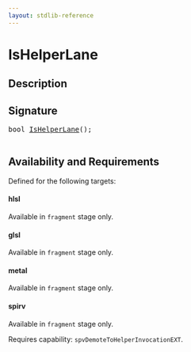 ```yaml
---
layout: stdlib-reference
---
```


# IsHelperLane

## Description





## Signature 

<pre>
<span class="code_keyword">bool</span> <a href="ishelperlane-028">IsHelperLane</a>();

</pre>

## Availability and Requirements

Defined for the following targets:

#### hlsl
Available in `fragment` stage only.

#### glsl
Available in `fragment` stage only.

#### metal
Available in `fragment` stage only.

#### spirv
Available in `fragment` stage only.

Requires capability: `spvDemoteToHelperInvocationEXT`.



